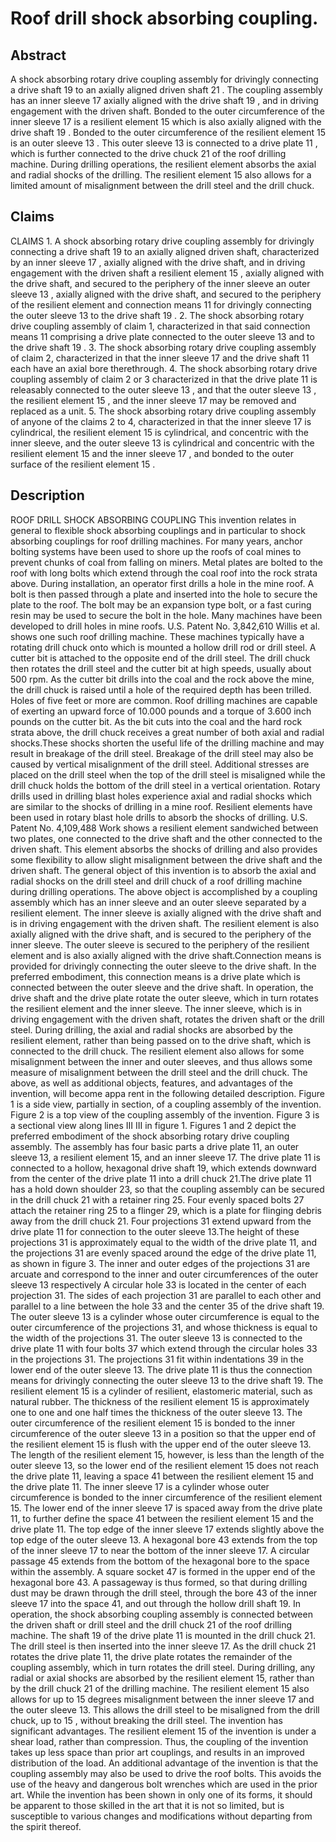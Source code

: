 # Roof drill shock absorbing coupling.

## Abstract
A shock absorbing rotary drive coupling assembly for drivingly connecting a drive shaft 19 to an axially aligned driven shaft 21 . The coupling assembly has an inner sleeve 17 axially aligned with the drive shaft 19 , and in driving engagement with the driven shaft. Bonded to the outer circumference of the inner sleeve 17 is a resilient element 15 which is also axially aligned with the drive shaft 19 . Bonded to the outer circumference of the resilient element 15 is an outer sleeve 13 . This outer sleeve 13 is connected to a drive plate 11 , which is further connected to the drive chuck 21 of the roof drilling machine. During drilling operations, the resilient element absorbs the axial and radial shocks of the drilling. The resilient element 15 also allows for a limited amount of misalignment between the drill steel and the drill chuck.

## Claims
CLAIMS 1. A shock absorbing rotary drive coupling assembly for drivingly connecting a drive shaft 19 to an axially aligned driven shaft, characterized by an inner sleeve 17 , axially aligned with the drive shaft, and in driving engagement with the driven shaft a resilient element 15 , axially aligned with the drive shaft, and secured to the periphery of the inner sleeve an outer sleeve 13 , axially aligned with the drive shaft, and secured to the periphery of the resilient element and connection means 11 for drivingly connecting the outer sleeve 13 to the drive shaft 19 . 2. The shock absorbing rotary drive coupling assembly of claim 1, characterized in that said connection means 11 comprising a drive plate connected to the outer sleeve 13 and to the drive shaft 19 . 3. The shock absorbing rotary drive coupling assembly of claim 2, characterized in that the inner sleeve 17 and the drive shaft 11 each have an axial bore therethrough. 4. The shock absorbing rotary drive coupling assembly of claim 2 or 3 characterized in that the drive plate 11 is releasably connected to the outer sleeve 13 , and that the outer sleeve 13 , the resilient element 15 , and the inner sleeve 17 may be removed and replaced as a unit. 5. The shock absorbing rotary drive coupling assembly of anyone of the claims 2 to 4, characterized in that the inner sleeve 17 is cylindrical, the resilient element 15 is cylindrical, and concentric with the inner sleeve, and the outer sleeve 13 is cylindrical and concentric with the resilient element 15 and the inner sleeve 17 , and bonded to the outer surface of the resilient element 15 .

## Description
ROOF DRILL SHOCK ABSORBING COUPLING This invention relates in general to flexible shock absorbing couplings and in particular to shock absorbing couplings for roof drilling machines. For many years, anchor bolting systems have been used to shore up the roofs of coal mines to prevent chunks of coal from falling on miners. Metal plates are bolted to the roof with long bolts which extend through the coal roof into the rock strata above. During installation, an operator first drills a hole in the mine roof. A bolt is then passed through a plate and inserted into the hole to secure the plate to the roof. The bolt may be an expansion type bolt, or a fast curing resin may be used to secure the bolt in the hole. Many machines have been developed to drill holes in mine roofs. U.S. Patent No. 3,842,610 Willis et al. shows one such roof drilling machine. These machines typically have a rotating drill chuck onto which is mounted a hollow drill rod or drill steel. A cutter bit is attached to the opposite end of the drill steel. The drill chuck then rotates the drill steel and the cutter bit at high speeds, usually about 500 rpm. As the cutter bit drills into the coal and the rock above the mine, the drill chuck is raised until a hole of the required depth has been trilled. Holes of five feet or more are common. Roof drilling machines are capable of exerting an upward force of 10.000 pounds and a torque of 3.600 inch pounds on the cutter bit. As the bit cuts into the coal and the hard rock strata above, the drill chuck receives a great number of both axial and radial shocks.These shocks shorten the useful life of the drilling machine and may result in breakage of the drill steel. Breakage of the drill steel may also be caused by vertical misalignment of the drill steel. Additional stresses are placed on the drill steel when the top of the drill steel is misaligned while the drill chuck holds the bottom of the drill steel in a vertical orientation. Rotary drills used in drilling blast holes experience axial and radial shocks which are similar to the shocks of drilling in a mine roof. Resilient elements have been used in rotary blast hole drills to absorb the shocks of drilling. U.S. Patent No. 4,109,488 Work shows a resilient element sandwiched between two plates, one connected to the drive shaft and the other connected to the driven shaft. This element absorbs the shocks of drilling and also provides some flexibility to allow slight misalignment between the drive shaft and the driven shaft. The general object of this invention is to absorb the axial and radial shocks on the drill steel and drill chuck of a roof drilling machine during drilling operations. The above object is accomplished by a coupling assembly which has an inner sleeve and an outer sleeve separated by a resilient element. The inner sleeve is axially aligned with the drive shaft and is in driving engagement with the driven shaft. The resilient element is also axially aligned with the drive shaft, and is secured to the periphery of the inner sleeve. The outer sleeve is secured to the periphery of the resilient element and is also axially aligned with the drive shaft.Connection means is provided for drivingly connecting the outer sleeve to the drive shaft. In the preferred embodiment, this connection means is a drive plate which is connected between the outer sleeve and the drive shaft. In operation, the drive shaft and the drive plate rotate the outer sleeve, which in turn rotates the resilient element and the inner sleeve. The inner sleeve, which is in driving engagement with the driven shaft, rotates the driven shaft or the drill steel. During drilling, the axial and radial shocks are absorbed by the resilient element, rather than being passed on to the drive shaft, which is connected to the drill chuck. The resilient element also allows for some misalignment between the inner and outer sleeves, and thus allows some measure of misalignment between the drill steel and the drill chuck. The above, as well as additional objects, features, and advantages of the invention, will become appa rent in the following detailed description. Figure 1 is a side view, partially in section, of a coupling assembly of the invention. Figure 2 is a top view of the coupling assembly of the invention. Figure 3 is a sectional view along lines III III in figure 1. Figures 1 and 2 depict the preferred embodiment of the shock absorbing rotary drive coupling assembly. The assembly has four basic parts a drive plate 11, an outer sleeve 13, a resilient element 15, and an inner sleeve 17. The drive plate 11 is connected to a hollow, hexagonal drive shaft 19, which extends downward from the center of the drive plate 11 into a drill chuck 21.The drive plate 11 has a hold down shoulder 23, so that the coupling assembly can be secured in the drill chuck 21 with a retainer ring 25. Four evenly spaced bolts 27 attach the retainer ring 25 to a flinger 29, which is a plate for flinging debris away from the drill chuck 21. Four projections 31 extend upward from the drive plate 11 for connection to the outer sleeve 13.The height of these projections 31 is approximately equal to the width of the drive plate 11, and the projections 31 are evenly spaced around the edge of the drive plate 11, as shown in figure 3. The inner and outer edges of the projections 31 are arcuate and correspond to the inner and outer circumferences of the outer sleeve 13 respectively A circular hole 33 is located in the center of each projection 31. The sides of each projection 31 are parallel to each other and parallel to a line between the hole 33 and the center 35 of the drive shaft 19. The outer sleeve 13 is a cylinder whose outer circumference is equal to the outer circumference of the projections 31, and whose thickness is equal to the width of the projections 31. The outer sleeve 13 is connected to the drive plate 11 with four bolts 37 which extend through the circular holes 33 in the projections 31. The projections 31 fit within indentations 39 in the lower end of the outer sleeve 13. The drive plate 11 is thus the connection means for drivingly connecting the outer sleeve 13 to the drive shaft 19. The resilient element 15 is a cylinder of resilient, elastomeric material, such as natural rubber. The thickness of the resilient element 15 is approximately one to one and one half times the thickness of the outer sleeve 13. The outer circumference of the resilient element 15 is bonded to the inner circumference of the outer sleeve 13 in a position so that the upper end of the resilient element 15 is flush with the upper end of the outer sleeve 13. The length of the resilient element 15, however, is less than the length of the outer sleeve 13, so the lower end of the resilient element 15 does not reach the drive plate 11, leaving a space 41 between the resilient element 15 and the drive plate 11. The inner sleeve 17 is a cylinder whose outer circumference is bonded to the inner circumference of the resilient element 15. The lower end of the inner sleeve 17 is spaced away from the drive plate 11, to further define the space 41 between the resilient element 15 and the drive plate 11. The top edge of the inner sleeve 17 extends slightly above the top edge of the outer sleeve 13. A hexagonal bore 43 extends from the top of the inner sleeve 17 to near the bottom of the inner sleeve 17. A circular passage 45 extends from the bottom of the hexagonal bore to the space within the assembly. A square socket 47 is formed in the upper end of the hexagonal bore 43. A passageway is thus formed, so that during drilling dust may be drawn through the drill steel, through the bore 43 of the inner sleeve 17 into the space 41, and out through the hollow drill shaft 19. In operation, the shock absorbing coupling assembly is connected between the driven shaft or drill steel and the drill chuck 21 of the roof drilling machine. The shaft 19 of the drive plate 11 is mounted in the drill chuck 21. The drill steel is then inserted into the inner sleeve 17. As the drill chuck 21 rotates the drive plate 11, the drive plate rotates the remainder of the coupling assembly, which in turn rotates the drill steel. During drilling, any radial or axial shocks are absorbed by the resilient element 15, rather than by the drill chuck 21 of the drilling machine. The resilient element 15 also allows for up to 15 degrees misalignment between the inner sleeve 17 and the outer sleeve 13. This allows the drill steel to be misaligned from the drill chuck, up to 15 , without breaking the drill steel. The invention has significant advantages. The resilient element 15 of the invention is under a shear load, rather than compression. Thus, the coupling of the invention takes up less space than prior art couplings, and results in an improved distribution of the load. An additional advantage of the invention is that the coupling assembly may also be used to drive the roof bolts. This avoids the use of the heavy and dangerous bolt wrenches which are used in the prior art. While the invention has been shown in only one of its forms, it should be apparent to those skilled in the art that it is not so limited, but is susceptible to various changes and modifications without departing from the spirit thereof.